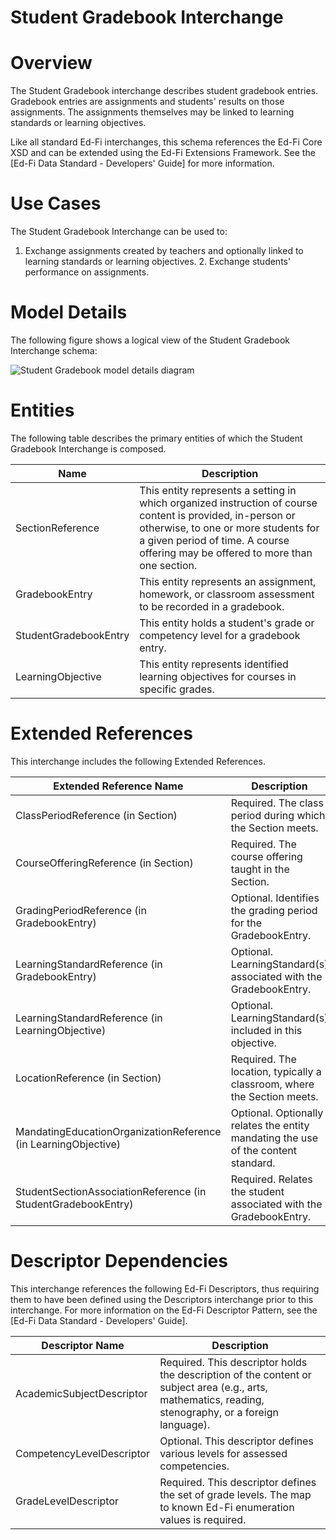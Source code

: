 # Student Gradebook Interchange

# Overview

The Student Gradebook interchange describes student gradebook entries. Gradebook entries are assignments and students' results on those assignments. The assignments themselves may be linked to learning standards or learning objectives.



Like all standard Ed-Fi interchanges, this schema references the Ed-Fi Core XSD and can be extended using the Ed-Fi Extensions Framework. See the [Ed-Fi Data Standard - Developers' Guide] for more information.


# Use Cases

The Student Gradebook Interchange can be used to:  

1. Exchange assignments created by teachers and optionally linked to learning standards or learning objectives.
    2. Exchange students' performance on assignments.


# Model Details

The following figure shows a logical view of the Student Gradebook Interchange schema:  

![Student Gradebook model details diagram](img/InterchangeStudentGradebook-interchange-brief.png)


# Entities

The following table describes the primary entities of which the Student Gradebook Interchange is composed.  

| Name | Description |
|----------|-----------------|
| SectionReference | This entity represents a setting in which organized instruction of course content is provided, in-person or otherwise, to one or more students for a given period of time. A course offering may be offered to more than one section. |
| GradebookEntry | This entity represents an assignment, homework, or classroom assessment to be recorded in a gradebook. |
| StudentGradebookEntry | This entity holds a student's grade or competency level for a gradebook entry. |
| LearningObjective | This entity represents identified learning objectives for courses in specific grades. |



# Extended References


This interchange includes the following Extended References.  

| Extended Reference Name | Description |
|-----------------------------|-----------------|
| ClassPeriodReference (in Section) | Required.  The class period during which the Section meets. |
| CourseOfferingReference (in Section) | Required.  The course offering taught in the Section. |
| GradingPeriodReference (in GradebookEntry) | Optional.  Identifies the grading period for the GradebookEntry. |
| LearningStandardReference (in GradebookEntry) | Optional.  LearningStandard(s) associated with the GradebookEntry. |
| LearningStandardReference (in LearningObjective) | Optional.  LearningStandard(s) included in this objective. |
| LocationReference (in Section) | Required.  The location, typically a classroom, where the Section meets. |
| MandatingEducationOrganizationReference (in LearningObjective) | Optional.  Optionally relates the entity mandating the use of the content standard. |
| StudentSectionAssociationReference (in StudentGradebookEntry) | Required.  Relates the student associated with the GradebookEntry. |



# Descriptor Dependencies

This interchange references the following Ed-Fi Descriptors, thus requiring them to have been defined using the Descriptors interchange prior to this interchange. For more information on the Ed-Fi Descriptor Pattern, see the [Ed-Fi Data Standard - Developers' Guide].  

| Descriptor Name | Description |
|---------------------|-----------------|
| AcademicSubjectDescriptor | Required.  This descriptor holds the description of the content or subject area (e.g., arts, mathematics, reading, stenography, or a foreign language). |
| CompetencyLevelDescriptor | Optional.  This descriptor defines various levels for assessed competencies. |
| GradeLevelDescriptor | Required.  This descriptor defines the set of grade levels. The map to known Ed-Fi enumeration values is required. |


